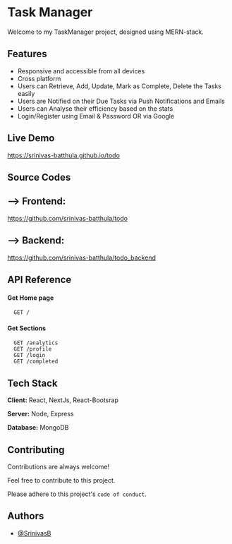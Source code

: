 
# Task Manager

Welcome to my TaskManager project, designed using MERN-stack.


## Features

- Responsive and accessible from all devices
- Cross platform
- Users can Retrieve, Add, Update, Mark as Complete, Delete the Tasks easily
- Users are Notified on their Due Tasks via Push Notifications and Emails
- Users can Analyse their efficiency based on the stats
- Login/Register using Email & Password OR via Google


## Live Demo

https://srinivas-batthula.github.io/todo


## Source Codes

## --> Frontend:
https://github.com/srinivas-batthula/todo

## --> Backend:
https://github.com/srinivas-batthula/todo_backend


## API Reference

#### Get Home page

```http
  GET /
```

#### Get Sections

```http
  GET /analytics
  GET /profile
  GET /login
  GET /completed
```



## Tech Stack

**Client:** React, NextJs, React-Bootsrap

**Server:** Node, Express

**Database:** MongoDB


## Contributing

Contributions are always welcome!

Feel free to contribute to this project.

Please adhere to this project's `code of conduct`.


## Authors

- [@SrinivasB](https://www.github.com/srinivas-batthula)

